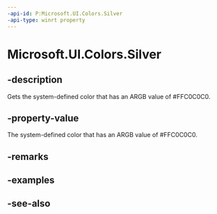 ```yaml
---
-api-id: P:Microsoft.UI.Colors.Silver
-api-type: winrt property
---
```


<!-- Property syntax
public Windows.UI.Color Silver { get; }
-->

# Microsoft.UI.Colors.Silver

## -description

Gets the system-defined color that has an ARGB value of #FFC0C0C0.

## -property-value

The system-defined color that has an ARGB value of #FFC0C0C0.

## -remarks

## -examples

## -see-also
